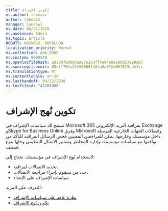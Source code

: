 ```yaml
---
title: تكوين الإشراف
ms.author: robmazz
author: robmazz
manager: laurawi
ms.date: 04/21/2020
ms.audience: Admin
ms.topic: article
ROBOTS: NOINDEX, NOFOLLOW
localization_priority: Normal
ms.collection: Adm_O365
ms.custom: 9000549
ms.openlocfilehash: 28c8070d9042e876263ff5e94e0a69bd53998a67
ms.sourcegitcommit: 55eff703a17e500681d8fa6a87eb067019ade3cc
ms.translationtype: MT
ms.contentlocale: ar-SA
ms.lasthandoff: 04/22/2020
ms.locfileid: "43705900"
---
```

# <a name="configure-supervision-policies"></a>تكوين نُهج الإشراف

تسمح لك سياسات الإشراف في Microsoft 365 بمراقبة البريد الإلكتروني Exchange وSkype for Business Online وفرق Microsoft واتصالات الجهات الخارجية المرسلة داخل مؤسستك وخارجها. يمكن للمراجعين المعينين فحص الرسائل المراقبة للتأكد من توافقها مع سياسات مؤسستك وإدارة المخاطر ومعايير الامتثال التنظيمي وحلها بنوع تصنيف.

لاستخدام نُهج الإشراف في مؤسستك، تحتاج إلى:

- تحديد الاتصالات لمراقبة.
- حدد من سيقوم بإجراء مراجعة الاتصالات.
- سياسات الإشراف على الإعداد

التعرف على المزيد:

- [نظرة عامة على سياسات الإشراف](https://docs.microsoft.com/office365/securitycompliance/supervision-policies)
- [تكوين نُهج الإشراف](https://docs.microsoft.com/office365/securitycompliance/configure-supervision-policies)
